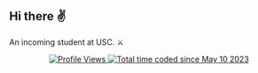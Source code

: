 ## Hi there ✌️

An incoming student at USC. ⚔️

<!-- <p align="left">
	<a href="https://skillicons.dev">
		<img src="https://skillicons.dev/icons?i=python,ts,go,cpp,java,linux,docker,aws,azure,k8s,nextjs,fastapi,latex,mysql,redis" />
	</a>
</p> -->

<!-- <p align="left">
	<img 
		height="160px" 
		src="https://github-readme-stats-1chooo.vercel.app/api/wakatime?username=1chooo&layout=compact&langs_count=8&title_color=ff9900&text_color=cccccc&icon_color=ff9900&bg_color=232f3e"
		alt="1chooo-wakatime-time" />
	<img 
		height="160px" 
		src="https://github-readme-stats-1chooo.vercel.app/api?username=1chooo&hide_border=false&show_icons=true&include_all_commits=true&number_format=long&title_color=ff9900&text_color=cccccc&icon_color=ff9900&bg_color=232f3e"
		alt="1chooo-top-progamming-languages" />
</p> -->

<div align="center">
	<a
		href="https://github.com/antonkomarev/github-profile-views-counter" target="_blank">
		<img 
			src="https://komarev.com/ghpvc/?username=1chooo&style=for-the-badge" 
			alt="Profile Views"/>
	</a>
	<a 
		href="https://wakatime.com/@de962691-c66a-4501-860f-eb122ac6ea13" 
		target="_blank">
		<img 
			src="https://wakatime.com/badge/user/de962691-c66a-4501-860f-eb122ac6ea13.svg?style=for-the-badge" 
			alt="Total time coded since May 10 2023" />
	</a>
</div>
